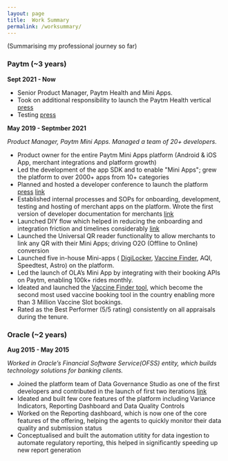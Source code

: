 ```yaml
---
layout: page
title:  Work Summary
permalink: /worksummary/
---
```

(Summarising my professional journey so far)

### Paytm (~3 years) ###

**Sept 2021 - Now**
- Senior Product Manager, Paytm Health and Mini Apps.
- Took on additional responsibility to launch the Paytm Health vertical [press](https://twitter.com/Paytm/status/1479712862746517506)  
- Testing [press](https://www.livemint.com/technology/paytm-users-can-now-create-their-health-id-know-its-benefits-11640596211499.html)


**May 2019 - Septmber 2021**

*Product Manager, Paytm Mini Apps. Managed a team of 20+ developers.*
  - Product owner for the entire Paytm Mini Apps platform (Android & iOS App, merchant integrations and platform growth)
  - Led the development of the app SDK and to enable "Mini Apps"; grew the platform to over 2000+ apps from 10+ categories
  - Planned and hosted a developer conference to launch the platform [press](https://www.livemint.com/technology/apps/paytm-announces-mini-apps-developers-conference-on-8-october-11601965880559.html) [link](https://www.youtube.com/watch?v=nuK7Ct59Vyk&t=3162s)
  - Established internal processes and SOPs for onboarding, development, testing and hosting of merchant apps on the platform. Wrote the first version of developer documentation for merchants [link](https://business.paytm.com/docs/miniprograms/overview/)
  - Launched DIY flow which helped in reducing the onboarding and integration friction and timelines considerably [link](https://www.youtube.com/watch?v=W0qN81dujfs)
  - Launched the Universal QR reader functionality to allow merchants to link any QR with their Mini Apps; driving O2O (Offline to Online) conversion
  - Launched five in-house Mini-apps ( [DigiLocker](https://www.hindustantimes.com/business/paytm-integrates-digilocker-brings-access-to-documents-on-its-app-101634105338544.html), [Vaccine Finder](https://www.livemint.com/technology/apps/want-to-book-covid-19-vaccination-slots-on-paytm-here-s-how-11624093960278.html), AQI, Speedtest, Astro) on the platform.
  - Led the launch of OLA’s Mini App by integrating with their booking APIs on Paytm, enabling 100k+ rides monthly.
 - Ideated and launched the [Vaccine Finder tool](https://product-noob.github.io/Journey-to-create-the-Covid-Slot-Finder-Tool/), which become the second most used vaccine booking tool in the country enabling more than 3 Million Vaccine Slot bookings.
 - Rated as the Best Performer (5/5 rating) consistently on all appraisals during the tenure.


### Oracle (~2 years) ###

**Aug 2015 - May 2015**

*Worked in Oracle’s Financial Software Service(OFSS) entity, which builds technology solutions for banking clients.*
  - Joined the platform team of Data Governance Studio as one of the first developers and contributed in the launch of first two iterations [link](https://www.oracle.com/a/ocom/docs/industries/financial-services/ds-ofs-dgrr-3714726.pdf)
  - Ideated and built few core features of the platform including Variance Indicators, Reporting Dashboard and Data Quality Controls 
  - Worked on the Reporting dashboard, which is now one of the core features of the offering, helping the agents to quickly monitor their data quality and submission status
  - Conceptualised and built the automation utitity for data ingestion to automate regulatory reporting, this helped in significantly speeding up new report generation
  
